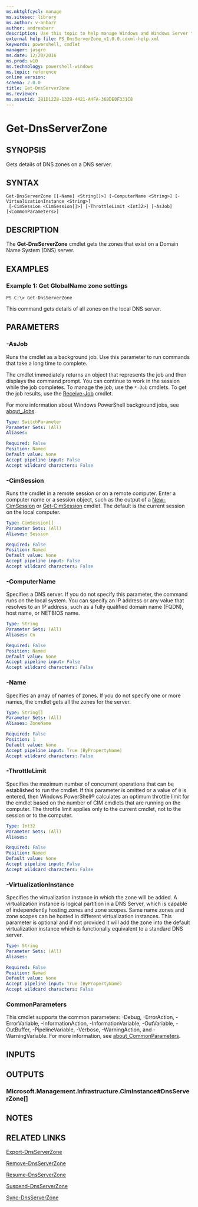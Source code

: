 ```yaml
---
ms.mktglfcycl: manage
ms.sitesec: library
ms.author: v-anbarr
author: andreabarr
description: Use this topic to help manage Windows and Windows Server technologies with Windows PowerShell.
external help file: PS_DnsServerZone_v1.0.0.cdxml-help.xml
keywords: powershell, cmdlet
manager: jasgro
ms.date: 12/20/2016
ms.prod: w10
ms.technology: powershell-windows
ms.topic: reference
online version: 
schema: 2.0.0
title: Get-DnsServerZone
ms.reviewer:
ms.assetid: 2B1D1228-1329-4421-A4FA-36BDE0F331C8
---
```


# Get-DnsServerZone

## SYNOPSIS
Gets details of DNS zones on a DNS server.

## SYNTAX

```
Get-DnsServerZone [[-Name] <String[]>] [-ComputerName <String>] [-VirtualizationInstance <String>]
 [-CimSession <CimSession[]>] [-ThrottleLimit <Int32>] [-AsJob] [<CommonParameters>]
```

## DESCRIPTION
The **Get-DnsServerZone** cmdlet gets the zones that exist on a Domain Name System (DNS) server.

## EXAMPLES

### Example 1: Get GlobalName zone settings
```
PS C:\> Get-DnsServerZone
```

This command gets details of all zones on the local DNS server.

## PARAMETERS

### -AsJob
Runs the cmdlet as a background job. Use this parameter to run commands that take a long time to complete. 

The cmdlet immediately returns an object that represents the job and then displays the command prompt. 
You can continue to work in the session while the job completes. 
To manage the job, use the `*-Job` cmdlets. 
To get the job results, use the [Receive-Job](http://go.microsoft.com/fwlink/?LinkID=113372) cmdlet. 

For more information about Windows PowerShell background jobs, see [about_Jobs](http://go.microsoft.com/fwlink/?LinkID=113251).

```yaml
Type: SwitchParameter
Parameter Sets: (All)
Aliases: 

Required: False
Position: Named
Default value: None
Accept pipeline input: False
Accept wildcard characters: False
```

### -CimSession
Runs the cmdlet in a remote session or on a remote computer.
Enter a computer name or a session object, such as the output of a [New-CimSession](http://go.microsoft.com/fwlink/p/?LinkId=227967) or [Get-CimSession](http://go.microsoft.com/fwlink/p/?LinkId=227966) cmdlet.
The default is the current session on the local computer.

```yaml
Type: CimSession[]
Parameter Sets: (All)
Aliases: Session

Required: False
Position: Named
Default value: None
Accept pipeline input: False
Accept wildcard characters: False
```

### -ComputerName
Specifies a DNS server.
If you do not specify this parameter, the command runs on the local system.
You can specify an IP address or any value that resolves to an IP address, such as a fully qualified domain name (FQDN), host name, or NETBIOS name.

```yaml
Type: String
Parameter Sets: (All)
Aliases: Cn

Required: False
Position: Named
Default value: None
Accept pipeline input: False
Accept wildcard characters: False
```

### -Name
Specifies an array of names of zones.
If you do not specify one or more names, the cmdlet gets all the zones for the server.

```yaml
Type: String[]
Parameter Sets: (All)
Aliases: ZoneName

Required: False
Position: 1
Default value: None
Accept pipeline input: True (ByPropertyName)
Accept wildcard characters: False
```

### -ThrottleLimit
Specifies the maximum number of concurrent operations that can be established to run the cmdlet.
If this parameter is omitted or a value of `0` is entered, then Windows PowerShell® calculates an optimum throttle limit for the cmdlet based on the number of CIM cmdlets that are running on the computer.
The throttle limit applies only to the current cmdlet, not to the session or to the computer.

```yaml
Type: Int32
Parameter Sets: (All)
Aliases: 

Required: False
Position: Named
Default value: None
Accept pipeline input: False
Accept wildcard characters: False
```

### -VirtualizationInstance
Specifies the virtualization instance in which the zone will be added.
A virtualization instance is logical partition in a DNS Server, which is capable of independently hosting zones and zone scopes.
Same name zones and zone scopes can be hosted in different virtualization instances.
This parameter is optional and if not provided it will add the zone into the default virtualization instance which is functionally equivalent to a standard DNS server.

```yaml
Type: String
Parameter Sets: (All)
Aliases: 

Required: False
Position: Named
Default value: None
Accept pipeline input: True (ByPropertyName)
Accept wildcard characters: False
```

### CommonParameters
This cmdlet supports the common parameters: -Debug, -ErrorAction, -ErrorVariable, -InformationAction, -InformationVariable, -OutVariable, -OutBuffer, -PipelineVariable, -Verbose, -WarningAction, and -WarningVariable. For more information, see [about_CommonParameters](http://go.microsoft.com/fwlink/?LinkID=113216).

## INPUTS

## OUTPUTS

### Microsoft.Management.Infrastructure.CimInstance#DnsServerZone[]

## NOTES

## RELATED LINKS

[Export-DnsServerZone](./Export-DnsServerZone.md)

[Remove-DnsServerZone](./Remove-DnsServerZone.md)

[Resume-DnsServerZone](./Resume-DnsServerZone.md)

[Suspend-DnsServerZone](./Suspend-DnsServerZone.md)

[Sync-DnsServerZone](./Sync-DnsServerZone.md)

